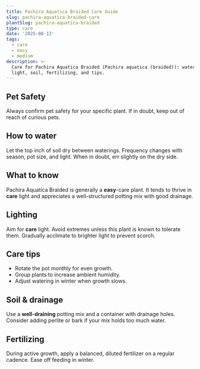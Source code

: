 ```yaml
---
title: Pachira Aquatica Braided Care Guide
slug: pachira-aquatica-braided-care
plantSlug: pachira-aquatica-braided
type: care
date: '2025-08-13'
tags:
  - care
  - easy
  - medium
description: >-
  Care for Pachira Aquatica Braided (Pachira aquatica (braided)): watering,
  light, soil, fertilizing, and tips.
---
```

## Pet Safety
Always confirm pet safety for your specific plant. If in doubt, keep out of reach of curious pets.

## How to water
Let the top inch of soil dry between waterings. Frequency changes with season, pot size, and light. When in doubt, err slightly on the dry side.

## What to know
Pachira Aquatica Braided is generally a **easy**-care plant. It tends to thrive in **care** light and appreciates a well-structured potting mix with good drainage.

## Lighting
Aim for **care** light. Avoid extremes unless this plant is known to tolerate them. Gradually acclimate to brighter light to prevent scorch.

## Care tips
- Rotate the pot monthly for even growth.
- Group plants to increase ambient humidity.
- Adjust watering in winter when growth slows.

## Soil & drainage
Use a **well-draining** potting mix and a container with drainage holes. Consider adding perlite or bark if your mix holds too much water.

## Fertilizing
During active growth, apply a balanced, diluted fertilizer on a regular cadence. Ease off feeding in winter.
